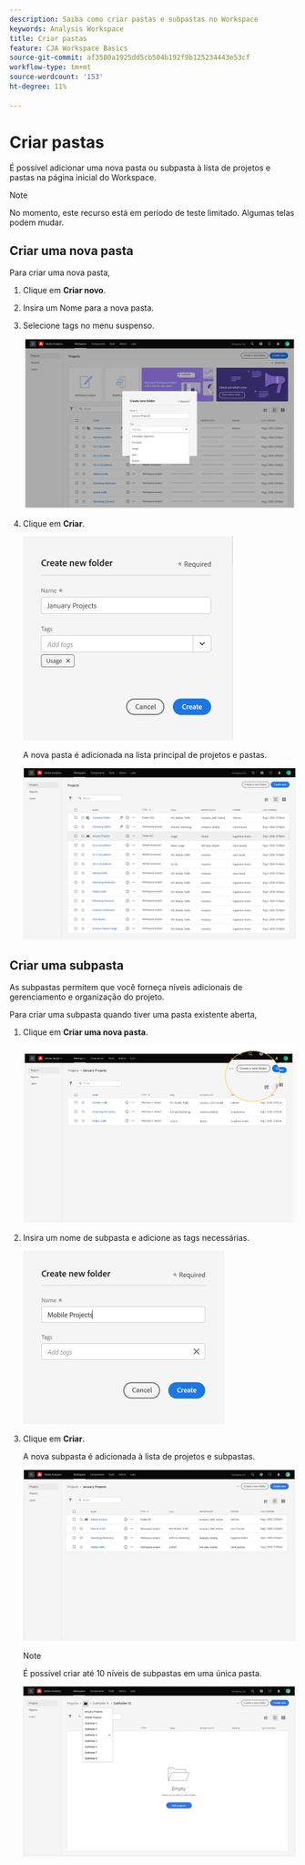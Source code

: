```yaml
---
description: Saiba como criar pastas e subpastas no Workspace
keywords: Analysis Workspace
title: Criar pastas
feature: CJA Workspace Basics
source-git-commit: af3580a1925dd5cb504b192f9b125234443e53cf
workflow-type: tm+mt
source-wordcount: '153'
ht-degree: 11%

---
```



# Criar pastas

É possível adicionar uma nova pasta ou subpasta à lista de projetos e pastas na página inicial do Workspace.

>[!NOTE]
>
>No momento, este recurso está em período de teste limitado. Algumas telas podem mudar.

## Criar uma nova pasta

Para criar uma nova pasta,

1. Clique em **Criar novo**.

1. Insira um Nome para a nova pasta.

1. Selecione tags no menu suspenso.

   ![](/help/analysis-workspace/build-workspace-project/assets/select-tags.png)

1. Clique em **Criar**.

   ![](/help/analysis-workspace/build-workspace-project/assets/create.png)

   A nova pasta é adicionada na lista principal de projetos e pastas.

   ![](/help/analysis-workspace/build-workspace-project/assets/create-new-listed.png)

## Criar uma subpasta

As subpastas permitem que você forneça níveis adicionais de gerenciamento e organização do projeto.

Para criar uma subpasta quando tiver uma pasta existente aberta,

1. Clique em **Criar uma nova pasta**.

   ![](/help/analysis-workspace/build-workspace-project/assets/create-subfolder2.png)

1. Insira um nome de subpasta e adicione as tags necessárias.

   ![](/help/analysis-workspace/build-workspace-project/assets/create-subfolder-name.png)

1. Clique em **Criar**.

   A nova subpasta é adicionada à lista de projetos e subpastas.

   ![](/help/analysis-workspace/build-workspace-project/assets/create-subfolder-added.png)

   >[!NOTE]
   >
   >É possível criar até 10 níveis de subpastas em uma única pasta.

   ![](/help/analysis-workspace/build-workspace-project/assets/create-subfolder-limit.png)
